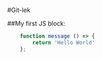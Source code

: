 #Git-lek

##My first JS block:

```javascript
	function message () => {
		return 'Hello World'
	};
```

